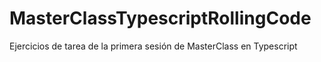 # MasterClassTypescriptRollingCode

Ejercicios de tarea de la primera sesión de MasterClass en Typescript